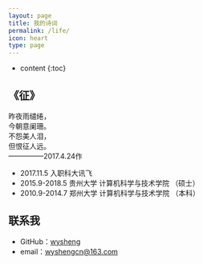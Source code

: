 ```yaml
---
layout: page
title: 我的诗词
permalink: /life/
icon: heart
type: page
---
```


* content
{:toc}

## 《征》

昨夜雨缱绻，  
今朝意阑珊。  
不怨美人泪，  
但恨征人远。  
—————2017.4.24作

* 2017.11.5 入职科大讯飞
* 2015.9-2018.5 贵州大学 计算机科学与技术学院 （硕士）
* 2010.9-2014.7 郑州大学 计算机科学与技术学院 （本科）

## 联系我

* GitHub：[wysheng](https://github.com/wysheng)
* email：wyshengcn@163.com

